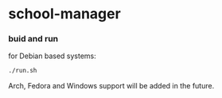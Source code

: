 # school-manager

### buid and run

for Debian based systems: 
```sh
./run.sh
```

Arch, Fedora and Windows support will be added in the future. 